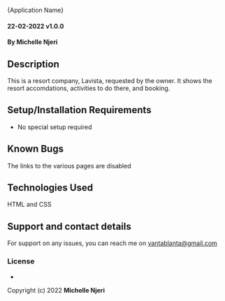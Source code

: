  {Application Name}
#### 22-02-2022 v1.0.0
#### By **Michelle Njeri**
## Description
This is a resort company, Lavista, requested by the owner. It shows the resort accomdations, activities to do there, and booking. 
## Setup/Installation Requirements
* No special setup required 

## Known Bugs
The links to the various pages are disabled 
## Technologies Used
HTML and CSS
## Support and contact details
For support on any issues, you can reach me on vantablanta@gmail.com
### License
*
Copyright (c) 2022 **Michelle Njeri**